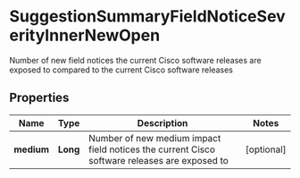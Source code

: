 

# SuggestionSummaryFieldNoticeSeverityInnerNewOpen

Number of new field notices the current Cisco software releases are exposed to compared to the current Cisco software releases

## Properties

| Name | Type | Description | Notes |
|------------ | ------------- | ------------- | -------------|
|**medium** | **Long** | Number of new medium impact field notices the current Cisco software releases are exposed to |  [optional] |




